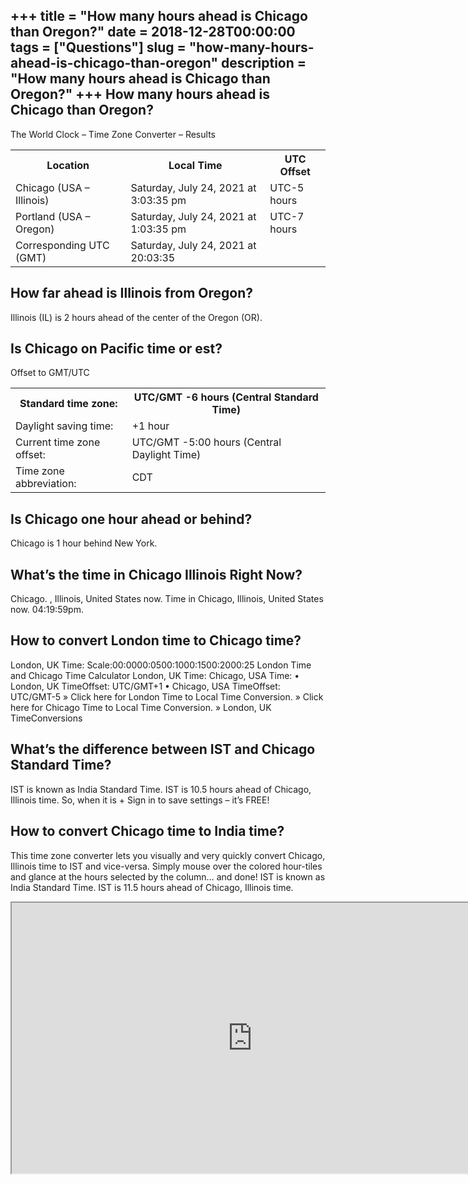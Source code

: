 +++
title = "How many hours ahead is Chicago than Oregon?"
date = 2018-12-28T00:00:00
tags = ["Questions"]
slug = "how-many-hours-ahead-is-chicago-than-oregon"
description = "How many hours ahead is Chicago than Oregon?"
+++
How many hours ahead is Chicago than Oregon?
--------------------------------------------

The World Clock – Time Zone Converter – Results

<table><tr><th>Location</th><th>Local Time</th><th>UTC Offset</th></tr><tr><td>Chicago (USA – Illinois)</td><td>Saturday, July 24, 2021 at 3:03:35 pm</td><td>UTC-5 hours</td></tr><tr><td>Portland (USA – Oregon)</td><td>Saturday, July 24, 2021 at 1:03:35 pm</td><td>UTC-7 hours</td></tr><tr><td>Corresponding UTC (GMT)</td><td>Saturday, July 24, 2021 at 20:03:35</td><td></td></tr></table>

How far ahead is Illinois from Oregon?
--------------------------------------

Illinois (IL) is 2 hours ahead of the center of the Oregon (OR).

Is Chicago on Pacific time or est?
----------------------------------

Offset to GMT/UTC

<table><tr><th>Standard time zone:</th><th>UTC/GMT -6 hours (Central Standard Time)</th></tr><tr><td>Daylight saving time:</td><td>+1 hour</td></tr><tr><td>Current time zone offset:</td><td>UTC/GMT -5:00 hours (Central Daylight Time)</td></tr><tr><td>Time zone abbreviation:</td><td>CDT</td></tr></table>

Is Chicago one hour ahead or behind?
------------------------------------

Chicago is 1 hour behind New York.

What’s the time in Chicago Illinois Right Now?
----------------------------------------------

Chicago. , Illinois, United States now. Time in Chicago, Illinois, United States now. 04:19:59pm.

How to convert London time to Chicago time?
-------------------------------------------

London, UK Time: Scale:00:0000:0500:1000:1500:2000:25 London Time and Chicago Time Calculator London, UK Time: Chicago, USA Time: • London, UK TimeOffset: UTC/GMT+1 • Chicago, USA TimeOffset: UTC/GMT-5 » Click here for London Time to Local Time Conversion. » Click here for Chicago Time to Local Time Conversion. » London, UK TimeConversions

What’s the difference between IST and Chicago Standard Time?
------------------------------------------------------------

IST is known as India Standard Time. IST is 10.5 hours ahead of Chicago, Illinois time. So, when it is + Sign in to save settings – it’s FREE!

How to convert Chicago time to India time?
------------------------------------------

This time zone converter lets you visually and very quickly convert Chicago, Illinois time to IST and vice-versa. Simply mouse over the colored hour-tiles and glance at the hours selected by the column… and done! IST is known as India Standard Time. IST is 11.5 hours ahead of Chicago, Illinois time.

<iframe allow="accelerometer; autoplay; clipboard-write; encrypted-media; gyroscope; picture-in-picture" allowfullscreen="" class="__youtube_prefs__  epyt-is-override  no-lazyload" data-no-lazy="1" data-origheight="433" data-origwidth="770" data-skipgform_ajax_framebjll="" height="433" id="_ytid_65204" loading="lazy" src="https://www.youtube.com/embed/tmEIoMxB8tM?enablejsapi=1&autoplay=0&cc_load_policy=0&cc_lang_pref=&iv_load_policy=1&loop=0&modestbranding=0&rel=1&fs=1&playsinline=0&autohide=2&theme=dark&color=red&controls=1&" title="YouTube player" width="770"></iframe>